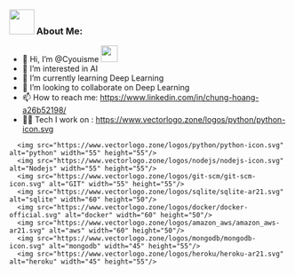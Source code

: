 ### <img src="https://github.com/TheDudeThatCode/TheDudeThatCode/blob/master/Assets/Developer.gif" width="45" /> About Me:
- 👋 Hi, I’m @Cyouisme <img src="https://media.giphy.com/media/WUlplcMpOCEmTGBtBW/giphy.gif" width="30">
- 👀 I’m interested in AI
- 🌱 I’m currently learning Deep Learning
- 💞️ I’m looking to collaborate on Deep Learning
- 📫 How to reach me: https://www.linkedin.com/in/chung-hoang-a26b52198/
- 🧑‍💻 Tech I work on :
https://www.vectorlogo.zone/logos/python/python-icon.svg
<p align="center">
     
      <img src="https://www.vectorlogo.zone/logos/python/python-icon.svg" alt="python" width="55" height="55"/>
      <img src="https://www.vectorlogo.zone/logos/nodejs/nodejs-icon.svg" alt="Nodejs" width="55" height="55"/>
      <img src="https://www.vectorlogo.zone/logos/git-scm/git-scm-icon.svg" alt="GIT" width="55" height="55"/> 
      <img src="https://www.vectorlogo.zone/logos/sqlite/sqlite-ar21.svg" alt="sqlite" width="60" height="50"/>
      <img src="https://www.vectorlogo.zone/logos/docker/docker-official.svg" alt="docker" width="60" height="50"/>
      <img src="https://www.vectorlogo.zone/logos/amazon_aws/amazon_aws-ar21.svg" alt="aws" width="60" height="50"/>
      <img src="https://www.vectorlogo.zone/logos/mongodb/mongodb-icon.svg" alt="mongodb" width="45" height="55"/>
      <img src="https://www.vectorlogo.zone/logos/heroku/heroku-ar21.svg" alt="heroku" width="45" height="55"/>
      
</p>

<!---
Cyouisme/Cyouisme is a ✨ special ✨ repository because its `README.md` (this file) appears on your GitHub profile.
You can click the Preview link to take a look at your changes.
--->
